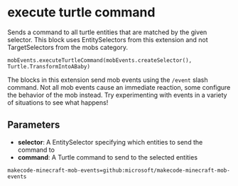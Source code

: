 # execute turtle command

Sends a command to all turtle entities that are matched by the given selector. This
block uses EntitySelectors from this extension and not TargetSelectors from the mobs
category.

```sig
mobEvents.executeTurtleCommand(mobEvents.createSelector(), Turtle.TransformIntoABaby)
```

The blocks in this extension send mob events using the `/event` slash command. Not all mob
events cause an immediate reaction, some configure the behavior of the mob instead. Try
experimenting with events in a variety of situations to see what happens!

## Parameters

* **selector**: A EntitySelector specifying which entities to send the command to
* **command**: A Turtle command to send to the selected entities

```package
makecode-minecraft-mob-events=github:microsoft/makecode-minecraft-mob-events
```

